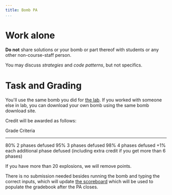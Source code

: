 ```yaml
---
title: Bomb PA
...
```


# Work alone

**Do not** share solutions or your bomb or part thereof with students or any other non-course-staff person.

You may discuss *strategies* and *code patterns*, but not specifics.

# Task and Grading

You'll use the same bomb you did for [the lab](lab06-bomb.html). If you worked with someone else in lab, you can download your own bomb using the same bomb download site.

Credit will be awarded as follows:

Grade       Criteria
---------   ---------------
80%         2 phases defused
95%         3 phases defused
98%         4 phases defused
+1%         each additional phase defused (including extra credit if you get more than 6 phases)

If you have more than 20 explosions, we will remove points.

There is no submission needed besides running the bomb and typing the correct inputs, which will update [the scoreboard](http://kytos.cs.virginia.edu:12506/scoreboard) which will be used to populate the gradebook after the PA closes.
